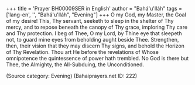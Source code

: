 +++
title = 'Prayer BH00009SER in English'
author = "Bahá'u'lláh"
tags = ['lang-en', '', "Bahá'u'lláh", "Evening"]
+++
O my God, my Master, the Goal of my desire!  This, Thy servant, seeketh to sleep in the shelter of Thy mercy, and to repose beneath the canopy of Thy grace, imploring Thy care and Thy protection.
I beg of Thee, O my Lord, by Thine eye that sleepeth not, to guard mine eyes from beholding aught beside Thee.  Strengthen, then, their vision that they may discern Thy signs, and behold the Horizon of Thy Revelation.  Thou art He before the revelations of Whose omnipotence the quintessence of power hath trembled.
No God is there but Thee, the Almighty, the All-Subduing, the Unconditioned.

(Source category: Evening)
(Bahaiprayers.net ID: 222)
